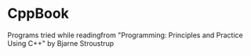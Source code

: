 # CppBook
Programs tried while readingfrom "Programming: Principles and Practice Using C++" by Bjarne Stroustrup
